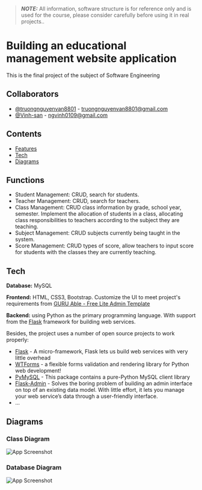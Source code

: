 > **_NOTE:_**  All information, software structure is for reference only and is used for the course, please consider carefully before using it in real projects..

# Building an educational management website application

This is the final project of the subject of Software Engineering


## Collaborators

- [@truongnguyenvan8801](https://github.com/truongnguyenvan8801) - truongnguyenvan8801@gmail.com
- [@Vinh-san](https://github.com/Vinh-san) - ngvinh0109@gmail.com

## Contents

- [Features](https://github.com/truongnguyenvan8801/ManagementStudent_Flask/blob/master/README.md#Features)
- [Tech](https://github.com/truongnguyenvan8801/ManagementStudent_Flask/blob/master/README.md#Tech)
- [Diagrams](https://github.com/truongnguyenvan8801/ManagementStudent_Flask/blob/master/README.md#Diagrams)


## Functions

- Student Management: CRUD, search for students.
- Teacher Management: CRUD, search for teachers.
- Class Management: CRUD class information by grade, school year, semester. Implement the allocation of students in a class, allocating class responsibilities to         teachers according to the subject they are teaching.
- Subject Management: CRUD subjects currently being taught in the system.
- Score Management: CRUD types of score, allow teachers to input score for students with the classes they are currently teaching.


## Tech

**Database:** MySQL

**Frontend:** HTML, CSS3, Bootstrap. Customize the UI to meet project's requirements from [GURU Able - Free Lite Admin Template](https://github.com/technext/guruable2)

**Backend:** using Python as the primary programming language. With support from the [<ins>Flask</ins>](https://flask.palletsprojects.com/en/2.1.x/) framework for building web services.

Besides, the project uses a number of open source projects to work properly:
- [<ins>Flask</ins>](https://flask.palletsprojects.com/en/2.1.x/) -  A micro-framework, Flask lets us build web services with very little overhead
- [<ins>WTForms</ins>](https://wtforms.readthedocs.io/en/3.0.x/) - a flexible forms validation and rendering library for Python web development!
- [<ins>PyMySQL</ins>](https://pypi.org/project/PyMySQL/#documentation) - This package contains a pure-Python MySQL client library
- [<ins>Flask-Admin</ins>](https://flask-admin.readthedocs.io/en/latest/) - Solves the boring problem of building an admin interface on top of an existing data model. With little effort, it lets you manage your web service’s data through a user-friendly interface.
- ...


## Diagrams

### Class Diagram

![App Screenshot](https://imgur.com/Ww3cmyU.png)

### Database Diagram

![App Screenshot](https://imgur.com/2ok4EEs.png)




